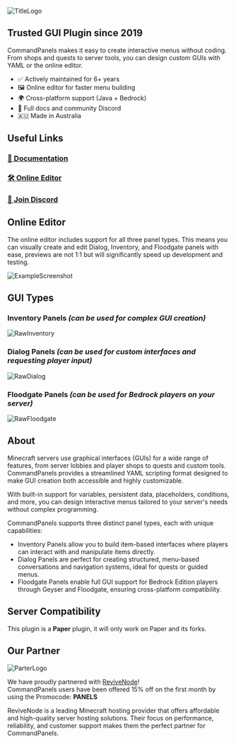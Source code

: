 ![TitleLogo](https://commandpanels.net/resource_images/main_logo.png)

## Trusted GUI Plugin since 2019

CommandPanels makes it easy to create interactive menus without coding.  
From shops and quests to server tools, you can design custom GUIs with YAML or the online editor.

- ✅ Actively maintained for 6+ years
- 🖼️ Online editor for faster menu building
- 🌍 Cross-platform support (Java + Bedrock)
- 📘 Full docs and community Discord
- 🇦🇺 Made in Australia

## Useful Links

### [📘 Documentation](https://docs.commandpanels.net)
### [🛠️ Online Editor](https://commandpanels.net/editor)
### [💬 Join Discord](https://discord.gg/WFQMTZxa53)

## Online Editor
The online editor includes support for all three panel types. This means you can visually create and edit Dialog, Inventory, and Floodgate panels with ease, previews are not 1:1 but will significantly speed up development and testing.

![ExampleScreenshot](https://commandpanels.net/resource_images/example_editor.png)

## GUI Types

### Inventory Panels *(can be used for complex GUI creation)*
![RawInventory](https://commandpanels.net/resource_images/raw_inventory.webp)
### Dialog Panels *(can be used for custom interfaces and requesting player input)*
![RawDialog](https://commandpanels.net/resource_images/raw_dialog.webp)
### Floodgate Panels *(can be used for Bedrock players on your server)*
![RawFloodgate](https://commandpanels.net/resource_images/raw_floodgate.webp)

## About
Minecraft servers use graphical interfaces (GUIs) for a wide range of features,
from server lobbies and player shops to quests and custom tools. CommandPanels provides a
streamlined YAML scripting format designed to make GUI creation both accessible and highly customizable.

With built-in support for variables, persistent data, placeholders,
conditions, and more, you can design interactive menus tailored to your server's needs without complex programming.

CommandPanels supports three distinct panel types, each with unique capabilities:

- Inventory Panels allow you to build item-based interfaces where players can interact with and manipulate items directly.
- Dialog Panels are perfect for creating structured, menu-based conversations and navigation systems, ideal for quests or guided menus.
- Floodgate Panels enable full GUI support for Bedrock Edition players through Geyser and Floodgate, ensuring cross-platform compatibility.

## Server Compatibility

This plugin is a **Paper** plugin, it will only work on Paper and its forks.

## Our Partner

![ParterLogo](https://commandpanels.net/resource_images/partner_logo.png)

We have proudly partnered with [ReviveNode](http://billing.revivenode.com/aff.php?aff=379)!  
CommandPanels users have been offered 15% off on the first month by using the Promocode: **PANELS**

ReviveNode is a leading Minecraft hosting provider that offers affordable and high-quality server hosting solutions.
Their focus on performance, reliability, and customer support makes them the perfect partner for CommandPanels.